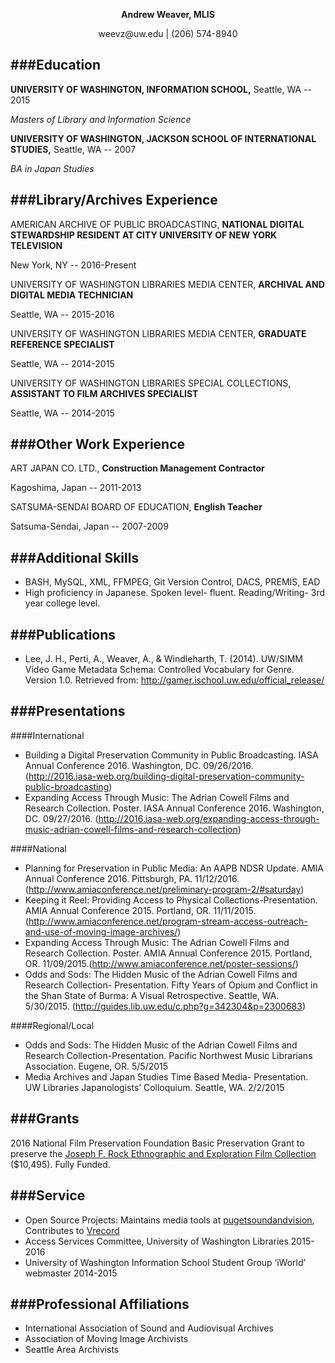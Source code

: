 <p align="center"><strong>Andrew Weaver, MLIS</strong></p>
<p align="center">weevz@uw.edu | (206) 574-8940</p>

###Education
---
__UNIVERSITY OF WASHINGTON, INFORMATION SCHOOL,__ Seattle, WA -- 2015

_Masters of Library and Information Science_


__UNIVERSITY OF WASHINGTON, JACKSON SCHOOL OF INTERNATIONAL STUDIES,__ Seattle, WA -- 2007

_BA in Japan Studies_

###Library/Archives Experience
---
AMERICAN ARCHIVE OF PUBLIC BROADCASTING, __NATIONAL DIGITAL STEWARDSHIP RESIDENT AT CITY UNIVERSITY OF NEW YORK TELEVISION__ 

New York, NY -- 2016-Present

UNIVERSITY OF WASHINGTON LIBRARIES MEDIA CENTER, __ARCHIVAL AND DIGITAL MEDIA TECHNICIAN__ 

Seattle, WA -- 2015-2016

UNIVERSITY OF WASHINGTON LIBRARIES MEDIA CENTER, __GRADUATE REFERENCE SPECIALIST__ 

Seattle, WA -- 2014-2015

UNIVERSITY OF WASHINGTON LIBRARIES SPECIAL COLLECTIONS, __ASSISTANT TO FILM ARCHIVES SPECIALIST__ 

Seattle, WA -- 2014-2015

###Other Work Experience
---
ART JAPAN CO. LTD., __Construction Management Contractor__

Kagoshima, Japan -- 2011-2013

SATSUMA-SENDAI BOARD OF EDUCATION, __English Teacher__

Satsuma-Sendai, Japan -- 2007-2009

###Additional Skills
---
* BASH, MySQL, XML, FFMPEG, Git Version Control, DACS, PREMIS, EAD
* High proficiency in Japanese. Spoken level- fluent. Reading/Writing- 3rd year college level.


###Publications
---
* Lee, J. H., Perti, A., Weaver, A., & Windleharth, T. (2014). UW/SIMM Video Game Metadata Schema: Controlled Vocabulary for Genre. Version 1.0. Retrieved from: http://gamer.ischool.uw.edu/official_release/

###Presentations
---
####International
* Building a Digital Preservation Community in Public Broadcasting. IASA Annual Conference 2016. Washington, DC. 09/26/2016. (http://2016.iasa-web.org/building-digital-preservation-community-public-broadcasting)
* Expanding Access Through Music: The Adrian Cowell Films and Research Collection. Poster. IASA Annual Conference 2016. Washington, DC. 09/27/2016. (http://2016.iasa-web.org/expanding-access-through-music-adrian-cowell-films-and-research-collection)

####National
* Planning for Preservation in Public Media: An AAPB NDSR Update. AMIA Annual Conference 2016. Pittsburgh, PA. 11/12/2016.
(http://www.amiaconference.net/preliminary-program-2/#saturday)
* Keeping it Reel: Providing Access to Physical Collections-Presentation. AMIA Annual Conference 2015. Portland, OR. 11/11/2015.(http://www.amiaconference.net/program-stream-access-outreach-and-use-of-moving-image-archives/)
* Expanding Access Through Music: The Adrian Cowell Films and Research Collection. Poster. AMIA Annual Conference 2015. Portland, OR. 11/09/2015.(http://www.amiaconference.net/poster-sessions/)
* Odds and Sods: The Hidden Music of the Adrian Cowell Films and Research Collection- Presentation. Fifty Years of Opium and Conflict in the Shan State of Burma: A Visual Retrospective. Seattle, WA. 5/30/2015. (http://guides.lib.uw.edu/c.php?g=342304&p=2300683)


####Regional/Local
* Odds and Sods: The Hidden Music of the Adrian Cowell Films and Research Collection-Presentation. Pacific Northwest Music Librarians Association. Eugene, OR. 5/5/2015
* Media Archives and Japan Studies Time Based Media- Presentation. UW Libraries Japanologists’ Colloquium. Seattle, WA. 2/2/2015

###Grants
---
2016 National Film Preservation Foundation Basic Preservation Grant to preserve the [Joseph F. Rock Ethnographic and Exploration Film Collection](http://archiveswest.orbiscascade.org/ark:/80444/xv60098/op=fstyle.aspx?t=i&q=waseumc) ($10,495). Fully Funded.

###Service
---
* Open Source Projects: Maintains media tools at [pugetsoundandvision](https://github.com/pugetsoundandvision), Contributes to [Vrecord](https://github.com/amiaopensource/vrecord)
* Access Services Committee, University of Washington Libraries 2015-2016
* University of Washington Information School Student Group ‘iWorld’ webmaster 2014-2015

###Professional Affiliations
---
* International Association of Sound and Audiovisual Archives
* Association of Moving Image Archivists
* Seattle Area Archivists

